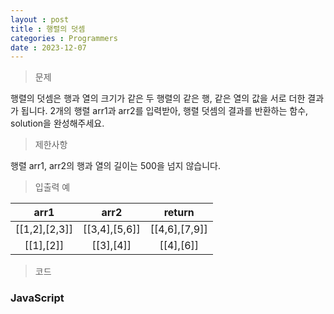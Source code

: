 ```yaml
---
layout : post
title : 행렬의 덧셈
categories : Programmers
date : 2023-12-07
---
```

> 문제<br>

행렬의 덧셈은 행과 열의 크기가 같은 두 행렬의 같은 행, 같은 열의 값을 서로 더한 결과가 됩니다. 2개의 행렬 arr1과 arr2를 입력받아, 행렬 덧셈의 결과를 반환하는 함수, solution을 완성해주세요.

> 제한사항<br>

행렬 arr1, arr2의 행과 열의 길이는 500을 넘지 않습니다.

> 입출력 예<br>

|arr1|arr2|return|
|:--:|:--:|:--:|
|[[1,2],[2,3]]|[[3,4],[5,6]]|[[4,6],[7,9]]|
|[[1],[2]]|[[3],[4]]|[[4],[6]]|

> 코드

### JavaScript

<script src="https://gist.github.com/kwontaehoon/ed342335a1d313a525b38c9b13bb2a89.js"></script>
